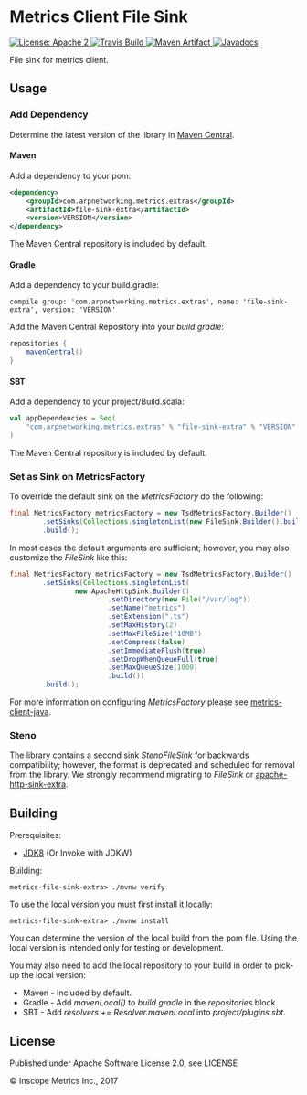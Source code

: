 Metrics Client File Sink
========================

<a href="https://raw.githubusercontent.com/ArpNetworking/metrics-file-sink-extra/master/LICENSE">
    <img src="https://img.shields.io/hexpm/l/plug.svg"
         alt="License: Apache 2">
</a>
<a href="https://travis-ci.org/ArpNetworking/metrics-file-sink-extra/">
    <img src="https://travis-ci.org/ArpNetworking/metrics-file-sink-extra.png?branch=master"
         alt="Travis Build">
</a>
<a href="http://search.maven.org/#search%7Cga%7C1%7Cg%3A%22com.arpnetworking.metrics.extras%22%20a%3A%22file-sink-extra%22">
    <img src="https://img.shields.io/maven-central/v/com.arpnetworking.metrics.extras/file-sink-extra.svg"
         alt="Maven Artifact">
</a>
<a href="http://www.javadoc.io/doc/com.arpnetworking.metrics.extras/file-sink-extra">
    <img src="http://www.javadoc.io/badge/com.arpnetworking.metrics.extras/file-sink-extra.svg"
         alt="Javadocs">
</a>

File sink for metrics client.

Usage
-----

### Add Dependency

Determine the latest version of the library in [Maven Central](http://search.maven.org/#search%7Cga%7C1%7Cg%3A%22com.arpnetworking.metrics.extras%22%20a%3A%22file-sink-extra%22).

#### Maven

Add a dependency to your pom:

```xml
<dependency>
    <groupId>com.arpnetworking.metrics.extras</groupId>
    <artifactId>file-sink-extra</artifactId>
    <version>VERSION</version>
</dependency>
```

The Maven Central repository is included by default.

#### Gradle

Add a dependency to your build.gradle:

    compile group: 'com.arpnetworking.metrics.extras', name: 'file-sink-extra', version: 'VERSION'

Add the Maven Central Repository into your *build.gradle*:

```groovy
repositories {
    mavenCentral()
}
```

#### SBT

Add a dependency to your project/Build.scala:

```scala
val appDependencies = Seq(
    "com.arpnetworking.metrics.extras" % "file-sink-extra" % "VERSION"
)
```

The Maven Central repository is included by default.

### Set as Sink on MetricsFactory

To override the default sink on the _MetricsFactory_ do the following:

```java
final MetricsFactory metricsFactory = new TsdMetricsFactory.Builder()
        .setSinks(Collections.singletonList(new FileSink.Builder().build())
        .build();
```

In most cases the default arguments are sufficient; however, you may also customize the _FileSink_ like this:

```java
final MetricsFactory metricsFactory = new TsdMetricsFactory.Builder()
        .setSinks(Collections.singletonList(
                new ApacheHttpSink.Builder()
                        .setDirectory(new File("/var/log"))
                        .setName("metrics")
                        .setExtension(".ts")
                        .setMaxHistory(2)
                        .setMaxFileSize("10MB")
                        .setCompress(false)
                        .setImmediateFlush(true)
                        .setDropWhenQueueFull(true)
                        .setMaxQueueSize(1000)
                        .build())
        .build();
```

For more information on configuring _MetricsFactory_ please see [metrics-client-java](https://github.com/ArpNetworking/metrics-client-java).

### Steno

The library contains a second sink *StenoFileSink* for backwards compatibility; however, the format is deprecated
 and scheduled for removal from the library. We strongly recommend migrating to *FileSink* or [apache-http-sink-extra](https://github.com/ArpNetworking/metrics-apache-http-sink-extra).

Building
--------

Prerequisites:
* [JDK8](http://www.oracle.com/technetwork/java/javase/downloads/jdk8-downloads-2133151.html) (Or Invoke with JDKW)

Building:

    metrics-file-sink-extra> ./mvnw verify

To use the local version you must first install it locally:

    metrics-file-sink-extra> ./mvnw install

You can determine the version of the local build from the pom file.  Using the local version is intended only for testing or development.

You may also need to add the local repository to your build in order to pick-up the local version:

* Maven - Included by default.
* Gradle - Add *mavenLocal()* to *build.gradle* in the *repositories* block.
* SBT - Add *resolvers += Resolver.mavenLocal* into *project/plugins.sbt*.

License
-------

Published under Apache Software License 2.0, see LICENSE

&copy; Inscope Metrics Inc., 2017
